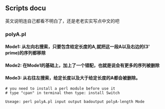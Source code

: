 ## Scripts docu
英文说明连自己都看不明白了，还是老老实实写点中文的吧
### polyA.pl
#### Mode1: 从左向右搜索，只要包含给定长度的A,就把这一段A以及右边的(3' prime)的序列都移除
#### Mode2: 在Mode1的基础上，加上了一个错配，也就是说会有更多的序列被删除
#### Mode3: 从右往左搜索，给定长度以及大于给定长度的A都会被删除。


``` shell
# you need to install a perl module before use it 
# type "cpan" in terminal then type: install Switch

Useage: perl polyA.pl input output badoutput polyA-length Mode

```
